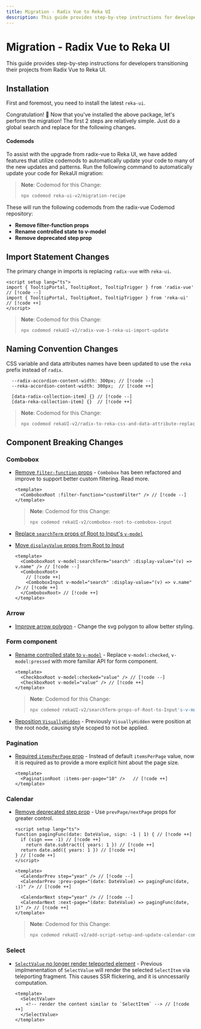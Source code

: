 ```yaml
---
title: Migration - Radix Vue to Reka UI
description: This guide provides step-by-step instructions for developers transitioning their projects from Radix Vue to Reka UI.
---
```


# Migration - Radix Vue to Reka UI

<Description>
This guide provides step-by-step instructions for developers transitioning their projects from Radix Vue to Reka UI.
</Description>

## Installation

First and foremost, you need to install the latest `reka-ui`.

<InstallationTabs value="reka-ui" />

Congratulation! 🎉 Now that you've installed the above package, let's perform the migration! The first 2 steps are relatively simple. Just do a global search and replace for the following changes.

#### Codemods

To assist with the upgrade from radix-vue to Reka UI, we have added features that utilize codemods to automatically update your code to many of the new updates and patterns. Run the following command to automatically update your code for RekaUI migration:

  > **Note**: Codemod for this Change:
  >
  > ```bash
  > npx codemod reka-ui-v2/migration-recipe
  > ```


These will run the following codemods from the radix-vue Codemod repository:

- **Remove filter-function props**
- **Rename controlled state to v-model**
- **Remove deprecated step prop**

## Import Statement Changes

The primary change in imports is replacing `radix-vue` with `reka-ui`.

```vue
<script setup lang="ts">
import { TooltipPortal, TooltipRoot, TooltipTrigger } from 'radix-vue' // [!code --]
import { TooltipPortal, TooltipRoot, TooltipTrigger } from 'reka-ui' // [!code ++]
</script>
```

  > **Note**: Codemod for this Change:
  >
  > ```bash
  > npx codemod rekaUI-v2/radix-vue-1-reka-ui-import-update
  > ```

## Naming Convention Changes

CSS variable and data attributes names have been updated to use the `reka` prefix instead of `radix`.

```
  --radix-accordion-content-width: 300px; // [!code --]
  --reka-accordion-content-width: 300px;  // [!code ++]

  [data-radix-collection-item] {} // [!code --]
  [data-reka-collection-item] {}  // [!code ++]
```

  > **Note**: Codemod for this Change:
  >
  > ```bash
  > npx codemod rekaUI-v2/radix-to-reka-css-and-data-attribute-replacement
  > ```

## Component Breaking Changes

### Combobox

- [Remove `filter-function` props](https://github.com/radix-vue/radix-vue/commit/ee8a3f2366a5c27c2bf1cc0a1ecbb0fea559a9f7) - `Combobox` has been refactored and improve to support better custom filtering. Read more.

  ```vue
  <template>
    <ComboboxRoot :filter-function="customFilter" /> // [!code --]
  </template>
  ```

  > **Note**: Codemod for this Change:
  >
  > ```bash
  > npx codemod rekaUI-v2/combobox-root-to-combobox-input
  > ```

- [Replace `searchTerm` props of Root to Input's `v-model`](https://github.com/radix-vue/radix-vue/commit/e1bab6598c3533dfbf6a86ad26b471ab826df069#diff-833593a5ce28a8c3fabc7d77462b116405e25df2b93bcab449798b5799e73474)
- [Move `displayValue` props from Root to Input](https://github.com/radix-vue/radix-vue/commit/e1bab6598c3533dfbf6a86ad26b471ab826df069#diff-833593a5ce28a8c3fabc7d77462b116405e25df2b93bcab449798b5799e73474)

  ```vue
  <template>
    <ComboboxRoot v-model:searchTerm="search" :display-value="(v) => v.name" /> // [!code --]
    <ComboboxRoot>
      // [!code ++]
      <ComboboxInput v-model="search" :display-value="(v) => v.name" /> // [!code ++]
    </ComboboxRoot> // [!code ++]
  </template>
  ```

### Arrow

- [Improve arrow polygon](https://github.com/radix-vue/radix-vue/commit/ac8f3c34760f4c9c0f952ecd027b32951b9c416c) - Change the svg polygon to allow better styling.

### Form component

- [Rename controlled state to `v-model`](https://github.com/radix-vue/radix-vue/commit/87aa5ba6016fa7a98f02ea43062212906b2633a0) - Replace `v-model:checked`, `v-model:pressed` with more familiar API for form component.

  ```vue
  <template>
    <CheckboxRoot v-model:checked="value" /> // [!code --]
    <CheckboxRoot v-model="value" /> // [!code ++]
  </template>
  ```

    > **Note**: Codemod for this Change:
  >
  > ```bash
  > npx codemod rekaUI-v2/searchTerm-props-of-Root-to-Input's-v-model
  > ```

- [Reposition `VisuallyHidden`](https://github.com/radix-vue/radix-vue/commit/107389a9c230d2c94232887b9cbe2710222564aa) - Previously `VisuallyHidden` were position at the root node, causing style scoped to not be applied.

### Pagination

- [Required `itemsPerPage` prop](https://github.com/radix-vue/radix-vue/commit/37bba0c26a3cbe7e7e3e4ac36770be3ef5224f0c) - Instead of default `itemsPerPage` value, now it is required as to provide a more explicit hint about the page size.

  ```vue
  <template>
    <PaginationRoot :items-per-page="10" />   // [!code ++]
  </template>
  ```

### Calendar

- [Remove deprecated step prop](https://github.com/radix-vue/radix-vue/commit/ec146dd8fa0f95f64baf0b29c3424ee31cfb9666) - Use `prevPage/nextPage` props for greater control.

  ```vue
  <script setup lang="ts">
  function pagingFunc(date: DateValue, sign: -1 | 1) { // [!code ++]
    if (sign === -1) // [!code ++]
      return date.subtract({ years: 1 }) // [!code ++]
    return date.add({ years: 1 }) // [!code ++]
  } // [!code ++]
  </script>

  <template>
    <CalendarPrev step="year" /> // [!code --]
    <CalendarPrev :prev-page="(date: DateValue) => pagingFunc(date, -1)" /> // [!code ++]

    <CalendarNext step="year" /> // [!code --]
    <CalendarNext :next-page="(date: DateValue) => pagingFunc(date, 1)" /> // [!code ++]
  </template>
  ```

   > **Note**: Codemod for this Change:
  >
  > ```bash
  > npx codemod rekaUI-v2/add-script-setup-and-update-calendar-components
  > ```

### Select

- [`SelectValue` no longer render teleported element](https://github.com/radix-vue/radix-vue/commit/6a623484d610cc3b7c1a23a77c253c8e95cef518) - Previous implmenentation of `SelectValue` will render the selected `SelectItem` via teleporting fragment. This causes SSR flickering, and it is unncessarily computation.

  ```vue
  <template>
    <SelectValue>
      <!-- render the content similar to `SelectItem` --> // [!code ++]
    </SelectValue>
  </template>
  ```
